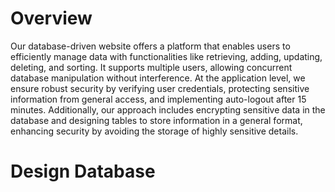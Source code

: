 # Overview
Our database-driven website offers a platform that enables users to efficiently manage data with functionalities like retrieving, adding, updating, deleting, and sorting. It supports multiple users, allowing concurrent database manipulation without interference. At the application level, we ensure robust security by verifying user credentials, protecting sensitive information from general access, and implementing auto-logout after 15 minutes. Additionally, our approach includes encrypting sensitive data in the database and designing tables to store information in a general format, enhancing security by avoiding the storage of highly sensitive details.

# Design Database


